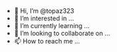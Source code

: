 - 👋 Hi, I’m @topaz323
- 👀 I’m interested in ...
- 🌱 I’m currently learning ...
- 💞️ I’m looking to collaborate on ...
- 📫 How to reach me ...

<!---
topaz323/topaz323 is a ✨ special ✨public/favicon.ico repository because its `README.md` (this file) appears on your GitHub profile.
You can click the Preview link to take a look at your changes.
--->
